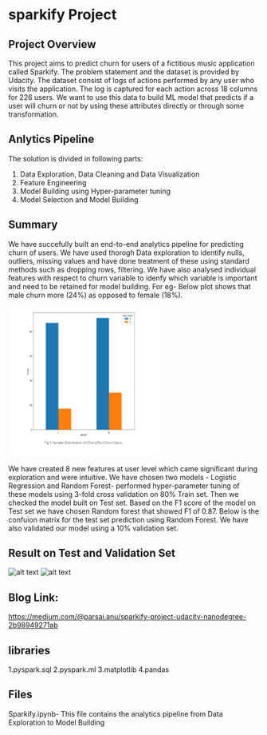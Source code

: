 # sparkify Project

## Project Overview
This project aims to predict churn for users of a fictitious music application called Sparkify. The problem statement and the dataset is provided by Udacity. The dataset consist of logs of actions performed by any user who visits the application. The log is captured for each action across 18 columns for 226 users. We want to use this data to build ML model that predicts if a user will churn or not by using these attributes directly or through some transformation.

## Anlytics Pipeline

The solution is divided in following parts:
1. Data Exploration, Data Cleaning and Data Visualization
2. Feature Engineering
3. Model Building using Hyper-parameter tuning
4. Model Selection and Model Building

## Summary

We have succefully built an end-to-end analytics pipeline for predicting churn of users. We have used thorogh Data exploration to identify nulls, outliers, missing values and have done treatment of these using standard methods such as dropping rows, filtering. We have also analysed individual features with respect to churn variable to idenfy which variable is important and need to be retained for model building. For eg- Below plot shows that male churn more (24%) as opposed to female (18%). 


<img src="https://github.com/parsai-anu/sparkify/blob/main/Fig1.PNG" width="300" height="300"/>

We have created 8 new features at user level which came significant during exploration and were intuitive. We have chosen two models - Logistic Regression and Random Forest- performed hyper-parameter tuning of these models using 3-fold cross validation on 80% Train set. Then we checked the model built on Test set. Based on the F1 score of the model on Test set we have chosen Random forest that showed F1 of 0.87. Below is the confuion matrix for the test set prediction using Random Forest. We have also validated our model using a 10% validation set.

## Result on Test and Validation Set

![alt text](http://url/to/img.png)
![alt text](http://url/to/img.png)


## Blog Link:
https://medium.com/@parsai.anu/sparkify-project-udacity-nanodegree-2b98949271ab


## libraries
1.pyspark.sql
2.pyspark.ml
3.matplotlib
4.pandas

## Files
Sparkify.ipynb- This file contains the analytics pipeline from Data Exploration to Model Building
